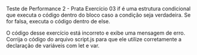 Teste de Performance 2 - Prata
Exercício 03
if é uma estrutura condicional que executa o código dentro do bloco caso a condição seja verdadeira. Se for falsa, executa o código dentro de else.

O código desse exercício está incorreto e exibe uma mensagem de erro. Corrija o código do arquivo script.js para que ele utilize corretamente a declaração de variáveis com let e var.
